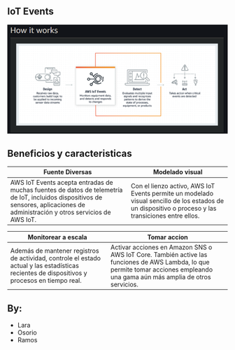 ## IoT Events
![](HowItWorks.PNG)

## Beneficios y caracteristicas
Fuente Diversas | Modelado visual 
------------ | -------------
AWS IoT Events acepta entradas de muchas fuentes de datos de telemetría de IoT, incluidos dispositivos de sensores, aplicaciones de administración y otros servicios de AWS IoT.|  Con el lienzo activo, AWS IoT Events permite un modelado visual sencillo de los estados de un dispositivo o proceso y las transiciones entre ellos.

Monitorear a escala |Tomar accion 
------------ | -------------
Además de mantener registros de actividad, controle el estado actual y las estadísticas recientes de dispositivos y procesos en tiempo real. | Activar acciones en Amazon SNS o AWS IoT Core. También active las funciones de AWS Lambda, lo que permite tomar acciones empleando una gama aún más amplia de otros servicios.

## By:
- Lara
- Osorio
- Ramos
